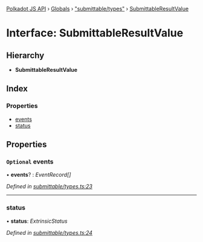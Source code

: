 [Polkadot JS API](../README.md) › [Globals](../globals.md) › ["submittable/types"](../modules/_submittable_types_.md) › [SubmittableResultValue](_submittable_types_.submittableresultvalue.md)

# Interface: SubmittableResultValue

## Hierarchy

* **SubmittableResultValue**

## Index

### Properties

* [events](_submittable_types_.submittableresultvalue.md#optional-events)
* [status](_submittable_types_.submittableresultvalue.md#status)

## Properties

### `Optional` events

• **events**? : *EventRecord[]*

*Defined in [submittable/types.ts:23](https://github.com/polkadot-js/api/blob/6b74ea39c2/packages/api/src/submittable/types.ts#L23)*

___

###  status

• **status**: *ExtrinsicStatus*

*Defined in [submittable/types.ts:24](https://github.com/polkadot-js/api/blob/6b74ea39c2/packages/api/src/submittable/types.ts#L24)*
